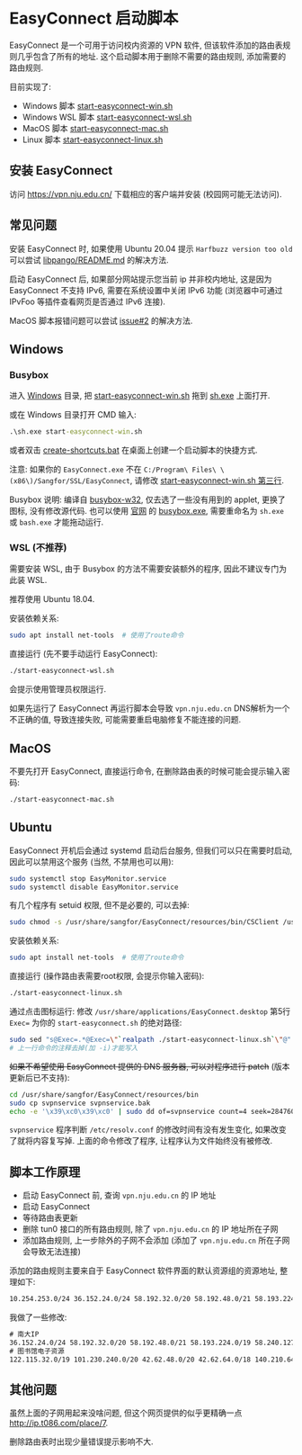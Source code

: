 # EasyConnect 启动脚本

EasyConnect 是一个可用于访问校内资源的 VPN 软件, 但该软件添加的路由表规则几乎包含了所有的地址.
这个启动脚本用于删除不需要的路由规则, 添加需要的路由规则.

目前实现了:

- Windows 脚本 [start-easyconnect-win.sh](./Windows)
- Windows WSL 脚本 [start-easyconnect-wsl.sh](./start-easyconnect-wsl.sh)
- MacOS 脚本 [start-easyconnect-mac.sh](./start-easyconnect-mac.sh)
- Linux 脚本 [start-easyconnect-linux.sh](./start-easyconnect-linux.sh)

## 安装 EasyConnect

访问 <https://vpn.nju.edu.cn/> 下载相应的客户端并安装 (校园网可能无法访问).

## 常见问题

安装 EasyConnect 时,
如果使用 Ubuntu 20.04 提示 `Harfbuzz version too old`
可以尝试 [libpango/README.md](libpango/README.md) 的解决方法.

启动 EasyConnect 后, 如果部分网站提示您当前 ip 并非校内地址, 这是因为 EasyConnect 不支持 IPv6,
需要在系统设置中关闭 IPv6 功能 (浏览器中可通过 IPvFoo 等插件查看网页是否通过 IPv6 连接).

MacOS 脚本报错问题可以尝试 [issue#2](https://github.com/tangruize/NJU-EasyConnect-Script/issues/2)
的解决方法.

## Windows

### Busybox

进入 [Windows](./Windows) 目录,
把 [start-easyconnect-win.sh](./Windows/start-easyconnect-win.sh)
拖到 [sh.exe](./Windows/sh.exe) 上面打开.

或在 Windows 目录打开 CMD 输入:

```cmd
.\sh.exe start-easyconnect-win.sh
```

或者双击 [create-shortcuts.bat](./Windows/create-shortcuts.bat)
在桌面上创建一个启动脚本的快捷方式.

注意: 如果你的 `EasyConnect.exe` 不在 `C:/Program\ Files\ \(x86\)/Sangfor/SSL/EasyConnect`,
请修改 [start-easyconnect-win.sh 第三行](https://github.com/tangruize/NJU-EasyConnect-Script/blob/master/Windows/start-easyconnect-win.sh#L3).

Busybox 说明: 编译自 [busybox-w32](https://github.com/rmyorston/busybox-w32),
仅去选了一些没有用到的 applet, 更换了图标, 没有修改源代码.
也可以使用 [官网](https://frippery.org/busybox/) 的
[busybox.exe](https://frippery.org/files/busybox/busybox.exe),
需要重命名为 `sh.exe` 或 `bash.exe` 才能拖动运行.

### WSL (不推荐)

需要安装 WSL, 由于 Busybox 的方法不需要安装额外的程序, 因此不建议专门为此装 WSL.

推荐使用 Ubuntu 18.04.

安装依赖关系:

```bash
sudo apt install net-tools  # 使用了route命令
```

直接运行 (先不要手动运行 EasyConnect):

```bash
./start-easyconnect-wsl.sh
```

会提示使用管理员权限运行.

如果先运行了 EasyConnect 再运行脚本会导致 `vpn.nju.edu.cn` DNS解析为一个不正确的值, 导致连接失败,
可能需要重启电脑修复不能连接的问题.

## MacOS

不要先打开 EasyConnect, 直接运行命令, 在删除路由表的时候可能会提示输入密码:

```bash
./start-easyconnect-mac.sh
```

## Ubuntu

EasyConnect 开机后会通过 systemd 启动后台服务, 但我们可以只在需要时启动, 因此可以禁用这个服务
(当然, 不禁用也可以用):

```bash
sudo systemctl stop EasyMonitor.service
sudo systemctl disable EasyMonitor.service
```

有几个程序有 setuid 权限, 但不是必要的, 可以去掉:

```bash
sudo chmod -s /usr/share/sangfor/EasyConnect/resources/bin/CSClient /usr/share/sangfor/EasyConnect/resources/bin/ECAgent
```

安装依赖关系:

```bash
sudo apt install net-tools  # 使用了route命令
```

直接运行 (操作路由表需要root权限, 会提示你输入密码):

```bash
./start-easyconnect-linux.sh
```

通过点击图标运行:
修改 `/usr/share/applications/EasyConnect.desktop` 第5行 `Exec=` 为你的 `start-easyconnect.sh` 的绝对路径:

```bash
sudo sed "s@Exec=.*@Exec=\"`realpath ./start-easyconnect-linux.sh`\"@" /usr/share/applications/EasyConnect.desktop #-i
# 上一行命令的注释去掉(加 -i)才能写入
```

~~如果不希望使用 EasyConnect 提供的 DNS 服务器, 可以对程序进行 patch~~ (版本更新后已不支持):

```bash
cd /usr/share/sangfor/EasyConnect/resources/bin
sudo cp svpnservice svpnservice.bak
echo -e '\x39\xc0\x39\xc0' | sudo dd of=svpnservice count=4 seek=284760 oflag=seek_bytes iflag=count_bytes conv=notrunc  # 39 c0: cmp eax, eax
```

`svpnservice` 程序判断 `/etc/resolv.conf` 的修改时间有没有发生变化, 如果改变了就将内容复写掉.
上面的命令修改了程序, 让程序认为文件始终没有被修改.

## 脚本工作原理

- 启动 EasyConnect 前, 查询 `vpn.nju.edu.cn` 的 IP 地址
- 启动 EasyConnect
- 等待路由表更新
- 删除 tun0 接口的所有路由规则, 除了 `vpn.nju.edu.cn` 的 IP 地址所在子网
- 添加路由规则, 上一步除外的子网不会添加 (添加了 `vpn.nju.edu.cn` 所在子网会导致无法连接)

添加的路由规则主要来自于 EasyConnect 软件界面的默认资源组的资源地址, 整理如下:

```txt
10.254.253.0/24 36.152.24.0/24 58.192.32.0/20 58.192.48.0/21 58.193.224.0/19 58.240.127.0/27 112.25.191.64/26 114.212.0.0/16 172.0.0.0/8 180.209.0.0/20 202.119.32.0/19 202.127.247.0/24 202.38.126.160/28 202.38.2.0/23 210.28.128.0/20 210.29.240.0/20 211.162.26.0/27 211.162.81.0/25 218.94.142.0/24 219.219.112.0/20 221.6.40.128/25
```

我做了一些修改:

```txt
# 南大IP
36.152.24.0/24 58.192.32.0/20 58.192.48.0/21 58.193.224.0/19 58.240.127.0/27 112.25.191.64/26 114.212.0.0/16 172.0.0.0/8 180.209.0.0/20 202.38.2.0/23 202.38.126.160/28 202.119.32.0/19 202.127.247.0/24 210.28.0.0/14 211.162.26.0/27 211.162.81.0/25 218.94.142.0/24 219.219.112.0/20 221.6.40.128/25 222.94.3.0/24 222.94.208.0/24
# 图书馆电子资源
122.115.32.0/19 101.230.240.0/20 42.62.48.0/20 42.62.64.0/18 140.210.64.0/19 183.84.0.0/21 103.88.33.0/24 23.33.94.0/24 162.159.129.0/24 34.107.128.0/24 140.234.252.0/24 151.101.228.0/22 104.18.0.0/24 195.128.8.0/24 151.101.0.0/16 104.18.20.0/24 47.114.157.0/24
```

## 其他问题

虽然上面的子网用起来没啥问题, 但这个网页提供的似乎更精确一点 <http://ip.t086.com/place/7>.

删除路由表时出现少量错误提示影响不大.
